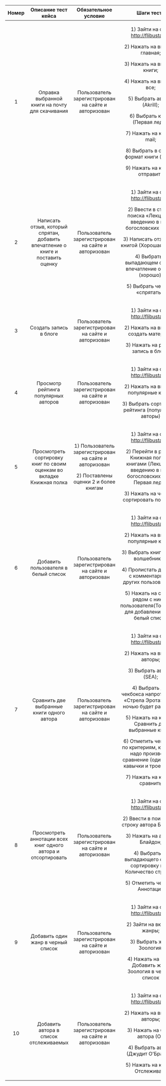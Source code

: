 ﻿|**Номер**|**Описание тест кейса**|**Обязательное условие**|**Шаги теста**|**Тестовые данные**|**Фактический результат**|**Ожидаемый результат**|
| :-: | :-: | :-: | :-: | :-: | :-: | :-: |
|1|Оправка выбранной книги на почту для скачивания|Пользователь зарегистрирован на сайте и авторизован|<p>1) Зайти на сайт <http://flibusta.is/>; </p><p>2) Нажать на вкладку главная; </p><p>3) Нажать на вкладку книги;</p><p>4) Нажать на вкладку все;</p><p>5) Выбрать автора (Akrill);</p><p>6) Выбрать книгу (Первая  леди);</p><p>7) Нажать на кнопку mail;</p><p>8) Выбрать в списке формат книги (epub);</p><p>9) Нажать на кнопку отправить</p>|Книга «Первая леди» |Книга выслана на адрес зарегистрированного пользователя (<alina.chagan18@gmail.com>) в определенном формате (epub)|Книга выслана на адрес зарегистрированного пользователя (<alina.chagan18@gmail.com>) в определенном формате (epub)|
|2|Написать отзыв, который спрятан, добавить впечатление о книге и поставить оценку |Пользователь зарегистрирован на сайте и авторизован|<p>1) Зайти на сайт <http://flibusta.is/>;</p><p>2) Ввести в строке поиска «Лекции по введению в круг богословских наук»;</p><p>3) Написать отзыв под книгой (Хорошая книга);</p><p>4) Выбрать в выпадающем списке впечатление о книге (хорошо);</p><p>5) Выбрать чекбокс «спрятать»;</p><p></p>|Книга «Лекции по введению в круг богословских наук»|Написан отзыв (Хорошая книга), добавлено впечатление (хорошо) о книге «Лекции по введению в круг богословских наук» и оценка (3) |Написан отзыв (Хорошая книга), добавлено впечатление (хорошо) о книге «Лекции по введению в круг богословских наук» и оценка (3)|
|3|Создать запись в блоге|Пользователь зарегистрирован на сайте и авторизован|<p>1) Зайти на сайт <http://flibusta.is/>;</p><p>2) Нажать на вкладку создать материал;</p><p>3) Нажать на раздел запись в блоге;</p><p></p>|Книга «Моя жизнь»|Ошибка: доступ запрещен|Создать запись в блоге: книга «Моя жизнь»|
|4|Просмотр рейтинга популярных авторов |Пользователь зарегистрирован на сайте и авторизован|<p>1) Зайти на сайт <http://flibusta.is/>;</p><p>2) Нажать на вкладку популярные книги;</p><p>3) Выбрать сортировку рейтинга (популярные авторы)</p><p></p>|Отсутствует|Выведен рейтинг книг популярных авторов|Выведен рейтинг книг популярных авторов|
|5|Просмотреть сортировку книг по своим оценкам во вкладке Книжная полка|<p>1) Пользователь зарегистрирован на сайте и авторизован</p><p>2) Поставлены оценки 2 и более книгам </p>|<p>1) Зайти на сайт <http://flibusta.is/>;</p><p>2) Перейти в раздел Книжная полка с книгами (Лекции по введению в круг богословских наук, Первая леди);</p><p>3) Нажать на чекбокс сортировать по автору</p>|Книги в книжной полке (Лекции по введению в круг богословских наук, Первая леди)|Выведен список отсортированных книг по автору|Выведен список отсортированных книг по автору|
|6|Добавить пользователя в белый список|Пользователь зарегистрирован на сайте и авторизован|<p>1) Зайти на сайт <http://flibusta.is/>;</p><p>2) Нажать на вкладку популярные книги;</p><p>3) Выбрать книгу «Путь волшебника»;</p><p>4) Пролистать до блока с комментариями других пользователей;</p><p>5) Нажать на символ рядом с ником пользователя(Тов.Костя) для добавления его в белый список</p><p></p>|Книга «Путь волшебника»|Пользователь(Тов.Костя) добавлен в белый список|Пользователь(Тов.Костя) добавлен в белый список|
|7|Сравнить две выбранные книги одного автора|Пользователь зарегистрирован на сайте и авторизован|<p>1) Зайти на сайт <http://flibusta.is/>;</p><p>2) Нажать на вкладку авторы;</p><p>3) Выбрать автора (SEA);</p><p>4) Выбрать два чекбокса напротив книг «Стрела Эрота» и «За ночью будет рассвет»;</p><p>5) Нажать на кнопку Сравнить две выбранные книги;</p><p>6) Отметить чекбоксы по критериям, которым надо произвести сравнение (одинарные кавычки и троеточие);</p><p>7) Нажать на кнопку сравнить </p><p></p>|Книги «Стрела Эрота» и «За ночью будет рассвет»;|Ошибка: ![](Aspose.Words.d7d21e2e-2b84-46a5-baa9-81610194e9a6.001.png)|Сравнение двух книг одного автора(SEA) по заданным критериям: одинарные кавычки и троеточие|
|8|Просмотреть аннотации всех книг одного автора и отсортировать|Пользователь зарегистрирован на сайте и авторизован|<p>1) Зайти на сайт <http://flibusta.is/>;</p><p>2) Ввести в поисковую строку автора Блайдон;</p><p>3) Нажать на автора Блайдон;</p><p>4) Выбрать из выпадающего списка сортировку книг Количество страниц;</p><p>5) Отметить чекбокс Аннотации</p><p></p>|Автор Блайдон|Отсортированный список книг автора Блайдон по количеству книг с аннотацией к каждой|Отсортированный список книг автора Блайдон по количеству книг с аннотацией к каждой|
|9|Добавить один жанр в черный список|Пользователь зарегистрирован на сайте и авторизован|<p>1) Зайти на сайт <http://flibusta.is/>;</p><p>2) Зайти на вкладку жанры;</p><p>3) Выбрать жанр Зоология;</p><p>4) Нажать на пункт Добавить жанр Зоология в черный список</p><p></p>|Жанр Зоология|Жанр Зоология добавлен в черный список|Жанр Зоология добавлен в черный список|
|10|Добавить автора в список отслеживаемых |Пользователь зарегистрирован на сайте и авторизован|<p>1) Зайти на сайт <http://flibusta.is/>;</p><p>2) Нажать на вкладку авторы;</p><p>3) Нажать на букву автора (О);</p><p>4) Выбрать автора (Джудит О'Брайен);</p><p>5) Нажать на кнопку Отслеживать </p><p></p>|Автор Джудит О'Брайен|Автор(Джудит О'Брайен) добавлен в список отслеживаемых авторов в профиле пользователя(ChaganCHik)|Автор(Джудит О'Брайен) добавлен в список отслеживаемых авторов в профиле пользователя(ChaganCHik)|

